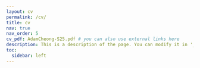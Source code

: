```yaml
---
layout: cv
permalink: /cv/
title: cv
nav: true
nav_order: 5
cv_pdf: AdamCheong-S25.pdf # you can also use external links here
description: This is a description of the page. You can modify it in '_pages/cv.md'. You can also change or remove the top pdf download button.
toc:
  sidebar: left
---
```

